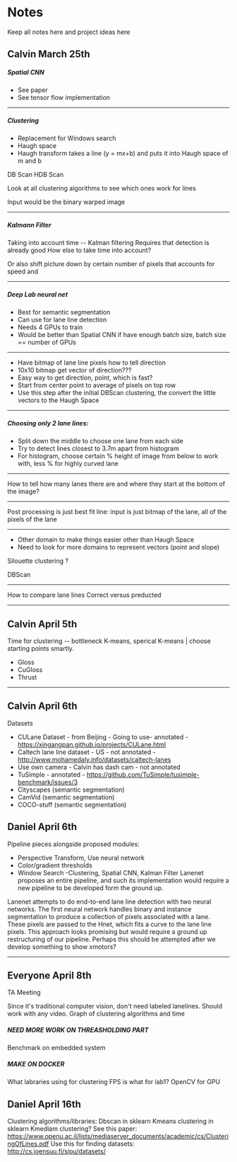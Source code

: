 # Notes
Keep all notes here and project ideas here

## Calvin March 25th

##### Spatial CNN
* See paper
* See tensor flow implementation 	
	
------------------------------------------------------

##### Clustering

* Replacement for Windows search
* Haugh space
* Haugh transform takes a line (y = mx+b) and puts it into Haugh space of m and b

DB Scan
HDB Scan

Look at all clustering algorithms to see which ones work for lines

Input would be the binary warped image

------------------------------------------------------

##### Kalmann Filter 

Taking into account time -- Kalman filtering
	Requires that detection is already good
How else to take time into account?

Or also shift picture down by certain number of pixels that accounts for speed and 

------------------------------------------------------

##### Deep Lab neural net

* Best for semantic segmentation 
* Can use for lane line detection
* Needs 4 GPUs to train 
* Would be better than Spatial CNN if have enough batch size, batch size == number of GPUs

------------------------------------------------------

* Have bitmap of lane line pixels how to tell direction
* 10x10 bitmap get vector of direction???
* Easy way to get direction, point, which is fast?
* Start from center point to average of pixels on top row
* Use this step after the initial DBScan clustering, the convert the little vectors to the Haugh Space

------------------------------------------------------

##### Choosing only 2 lane lines:
* Split down the middle to choose one lane from each side
* Try to detect lines closest to 3.7m apart from histogram
* For histogram, choose certain % height of image from below to work with, less % for highly curved lane

------------------------------------------------------

How to tell how many lanes there are and where they start at the bottom of the image?

------------------------------------------------------

Post processing is just best fit line: input is just bitmap of the lane, all of the pixels of the lane

------------------------------------------------------

* Other domain to make things easier other than Haugh Space
* Need to look for more domains to represent vectors (point and slope)

Silouette clustering ?

DBScan

------------------------------------------------------

How to compare lane lines
Correct versus preducted 

------------------------------------------------------

## Calvin April 5th

Time for clustering -- bottleneck
K-means, sperical K-means | choose starting points smartly.
* Gloss
* CuGloss
* Thrust

------------------------------------------------------

## Calvin April 6th

Datasets
* CULane Dataset - from Beijing - Going to use- annotated - https://xingangpan.github.io/projects/CULane.html
* Caltech lane line dataset - US - not annotated - http://www.mohamedaly.info/datasets/caltech-lanes
* Use own camera - Calvin has dash cam - not annotated
* TuSimple - annotated - https://github.com/TuSimple/tusimple-benchmark/issues/3
* Cityscapes (semantic segmentation)
* CamVid (semantic segmentation)
* COCO-stuff (semantic segmentation)

## Daniel April 6th
Pipeline pieces alongside proposed modules:
* Perspective Transform, Use neural network 
* Color/gradient thresholds
* Window Search -Clustering, Spatial CNN, Kalman Filter
Lanenet proposes an entire pipeline, and such its implementation would require a new pipeline to be developed form the ground up.

Lanenet attempts to do end-to-end lane line detection with two neural networks. The first neural network handles binary and instance segmentation to produce a collection of pixels associated with a lane. These pixels are passed to the Hnet, which fits a curve to the lane line pixels. This approach looks promising but would require a ground up restructuring of our pipeline. Perhaps this should be attempted after we develop something to show xmotors?

------------------------------------------------------

## Everyone April 8th

TA Meeting

Since it's traditional computer vision, don't need labeled lanelines. Should work with any video.
Graph of clustering algorithms and time
##### NEED MORE WORK ON THREASHOLDING PART
Benchmark on embedded system
##### MAKE ON DOCKER
What labraries using for clustering
FPS is what for lab1?
OpenCV for GPU

## Daniel April 16th
Clustering algorithms/libraries:
Dbscan in sklearn
Kmeans clustering in sklearn
Kmediam clustering? See this paper: https://www.openu.ac.il/lists/mediaserver_documents/academic/cs/ClusteringOfLines.pdf
Use this for finding datasets: http://cs.joensuu.fi/sipu/datasets/
